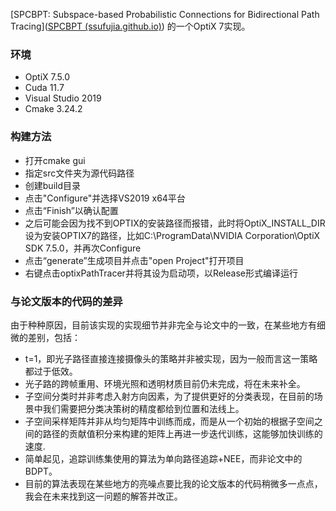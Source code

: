 [SPCBPT: Subspace-based Probabilistic Connections for Bidirectional Path Tracing]([SPCBPT (ssufujia.github.io)](https://ssufujia.github.io/SPCBPT/)) 的一个OptiX 7实现。

### 环境

* OptiX 7.5.0
* Cuda 11.7
* Visual Studio 2019  
* Cmake 3.24.2

### 构建方法

* 打开cmake gui
* 指定src文件夹为源代码路径
* 创建build目录
* 点击"Configure"并选择VS2019 x64平台
* 点击“Finish”以确认配置
* 之后可能会因为找不到OPTIX的安装路径而报错，此时将OptiX_INSTALL_DIR设为安装OPTIX7的路径，比如C:\ProgramData\NVIDIA Corporation\OptiX SDK 7.5.0，并再次Configure
* 点击“generate”生成项目并点击"open Project"打开项目
* 右键点击optixPathTracer并将其设为启动项，以Release形式编译运行

### 与论文版本的代码的差异

由于种种原因，目前该实现的实现细节并非完全与论文中的一致，在某些地方有细微的差别，包括：

* t=1，即光子路径直接连接摄像头的策略并非被实现，因为一般而言这一策略都过于低效。
* 光子路的跨帧重用、环境光照和透明材质目前仍未完成，将在未来补全。
* 子空间分类时并非考虑入射方向因素，为了提供更好的分类表现，在目前的场景中我们需要把分类决策树的精度都给到位置和法线上。
* 子空间采样矩阵并非从均匀矩阵中训练而成，而是从一个初始的根据子空间之间的路径的贡献值积分来构建的矩阵上再进一步迭代训练，这能够加快训练的速度.
* 简单起见，追踪训练集使用的算法为单向路径追踪+NEE，而非论文中的BDPT。
* 目前的算法表现在某些地方的亮噪点要比我的论文版本的代码稍微多一点点，我会在未来找到这一问题的解答并改正。